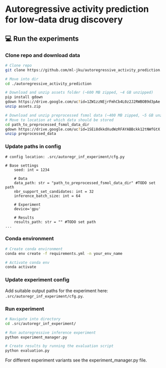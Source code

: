 # Autoregressive activity prediction for low-data drug discovery

## 💻 Run the experiments

### Clone repo and download data
```bash
# Clone repo
git clone https://github.com/ml-jku/autoregressive_activity_prediction.git

# Move into dir
cd ./autoregressive_activity_prediction

# Download and unzip assets folder (~600 MB zipped, ~4 GB unzipped)
pip install gdown
gdown https://drive.google.com/uc?id=1ZW1zzNEjrFmhCb4L0z2J2RWBOB9d3pAe
unzip assets.zip

# Download and unzip preprocessed fsmol data (~400 MB zipped, ~5 GB unzipped)
# Move to location at which data should be stored
cd path_to_preprocessed_fsmol_data_dir
gdown https://drive.google.com/uc?id=1SEi8dkkdXudWzRFAYABBckk12tNWfGtX
unzip preprocessed_data
```
### Update paths in config
```hydra
# config location: .src/autoregr_inf_experiment/cfg.py

# Base settings
    seed: int = 1234
    
    # Data
    data_path: str = "path_to_preprocessed_fsmol_data_dir" #TODO set path
    nbr_support_set_candidates: int = 32
    inference_batch_size: int = 64
    
    # Experiment
    device='gpu'
    
    # Results
    results_path: str = "" #TODO set path
...
```


### Conda environment
```bash
# Create conda environment
conda env create -f requirements.yml -n your_env_name

# Activate conda env
conda activate
```
### Update experiment config
Add suitable output paths for the experiment here: ```.src/autoregr_inf_experiment/cfg.py```.

### Run experiment
```bash
# Navigate into directory
cd .src/autoregr_inf_experiment/

# Run autoregressive inference experiment
python experiment_manager.py

# Create results by running the evaluation script
python evaluation.py
```

For different experiment variants see the experiment_manager.py file.
